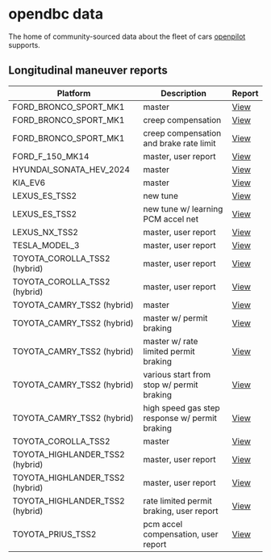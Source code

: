 # opendbc data

The home of community-sourced data about the fleet of cars [openpilot](https://github.com/commaai/openpilot) supports.

## Longitudinal maneuver reports

| Platform                        | Description                                    | Report                                                                                         |
|---------------------------------|------------------------------------------------|------------------------------------------------------------------------------------------------|
| FORD_BRONCO_SPORT_MK1           | master                                         | [View](longitudinal_reports/FORD_BRONCO_SPORT_MK1_b9d015f8ff659e1e_0000043a--98baf2b862.html)  |
| FORD_BRONCO_SPORT_MK1           | creep compensation                             | [View](longitudinal_reports/FORD_BRONCO_SPORT_MK1_b9d015f8ff659e1e_00000494--6f8f5b9bd5.html)  |
| FORD_BRONCO_SPORT_MK1           | creep compensation and brake rate limit        | [View](longitudinal_reports/FORD_BRONCO_SPORT_MK1_b9d015f8ff659e1e_00000505--17d2ede641.html)  |
| FORD_F_150_MK14                 | master, user report                            | [View](longitudinal_reports/FORD_F_150_MK14_e36b272d5679115f_000000bb--41f562d6c4.html)        |
| HYUNDAI_SONATA_HEV_2024         | master                                         | [View](longitudinal_reports/HYUNDAI_SONATA_HEV_2024_bc40c72b728178f2_00000006--ee76ae8c42.html)|
| KIA_EV6                         | master                                         | [View](longitudinal_reports/KIA_EV6_09ed4c7e7b4937fb_00000208--b531b1cb05.html)                |
| LEXUS_ES_TSS2                   | new tune                                       | [View](longitudinal_reports/LEXUS_ES_TSS2_57048cfce01d9625_00000208--c387e67187.html)          |
| LEXUS_ES_TSS2                   | new tune w/ learning PCM accel net             | [View](longitudinal_reports/LEXUS_ES_TSS2_57048cfce01d9625_000002f2--8e0323dcd4.html)          |
| LEXUS_NX_TSS2                   | master, user report                            | [View](longitudinal_reports/LEXUS_NX_TSS2_638cbbe25b377cd1_00000025--94f1abbe23.html)          |
| TESLA_MODEL_3                   | master, user report                            | [View](longitudinal_reports/TESLA_MODEL_3_c0fe59cc1ebbd1b3_0000000f--06e674a8d7.html)          |
| TOYOTA_COROLLA_TSS2 (hybrid)    | master, user report                            | [View](longitudinal_reports/TOYOTA_COROLLA_TSS2_7c7d3d5e5ff31d51_00000017--84c3f8cedf.html)    |
| TOYOTA_COROLLA_TSS2 (hybrid)    | master, user report                            | [View](longitudinal_reports/TOYOTA_COROLLA_TSS2_c16896da5621b481_00000038--ba29565d02.html)    |
| TOYOTA_CAMRY_TSS2 (hybrid)      | master                                         | [View](longitudinal_reports/TOYOTA_CAMRY_TSS2_6483a59cd49b6650_00000068--f3684c0b08.html)      |
| TOYOTA_CAMRY_TSS2 (hybrid)      | master w/ permit braking                       | [View](longitudinal_reports/TOYOTA_CAMRY_TSS2_08e4c2a99df165b1_00000307--d00f531092.html)      |
| TOYOTA_CAMRY_TSS2 (hybrid)      | master w/ rate limited permit braking          | [View](longitudinal_reports/TOYOTA_CAMRY_TSS2_6483a59cd49b6650_00000062--f6537659bd.html)      |
| TOYOTA_CAMRY_TSS2 (hybrid)      | various start from stop w/ permit braking      | [View](longitudinal_reports/TOYOTA_CAMRY_TSS2_7852e9f76b7e6e8a_0000002f--b994f1c411.html)      |
| TOYOTA_CAMRY_TSS2 (hybrid)      | high speed gas step response w/ permit braking | [View](longitudinal_reports/TOYOTA_CAMRY_TSS2_7852e9f76b7e6e8a_00000032--0e0ac9c0d1.html)      |
| TOYOTA_COROLLA_TSS2             | master                                         | [View](longitudinal_reports/TOYOTA_COROLLA_TSS2_a2bddce0b6747e10_000002a8--842d636732.html)    |
| TOYOTA_HIGHLANDER_TSS2 (hybrid) | master, user report                            | [View](longitudinal_reports/TOYOTA_HIGHLANDER_TSS2_a447729c1d15ff89_00000063--937039a5e9.html) |
| TOYOTA_HIGHLANDER_TSS2 (hybrid) | master, user report                            | [View](longitudinal_reports/TOYOTA_HIGHLANDER_TSS2_a447729c1d15ff89_00000022--b222911f07.html) |
| TOYOTA_HIGHLANDER_TSS2 (hybrid) | rate limited permit braking, user report       | [View](longitudinal_reports/TOYOTA_HIGHLANDER_TSS2_a447729c1d15ff89_0000000f--0f720dfa3a.html) |
| TOYOTA_PRIUS_TSS2               | pcm accel compensation, user report            | [View](longitudinal_reports/TOYOTA_PRIUS_TSS2_74b008694de53cc1_00000034--0faa8ed1ab.html)      |
